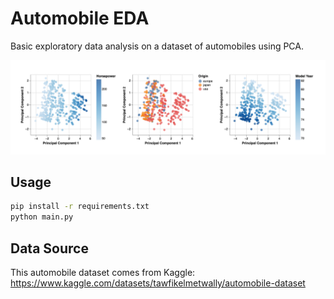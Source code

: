 # Automobile EDA

Basic exploratory data analysis on a dataset of automobiles using PCA.

<img src="results.png">

## Usage

```bash
pip install -r requirements.txt
python main.py
```

## Data Source

This automobile dataset comes from Kaggle:
https://www.kaggle.com/datasets/tawfikelmetwally/automobile-dataset
